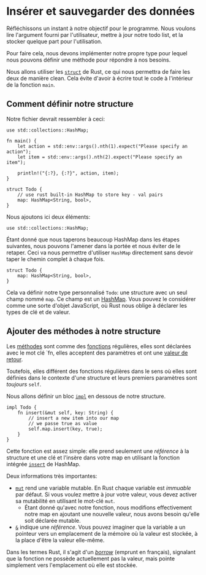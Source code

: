 # Insérer et sauvegarder des données

Réfléchissons un instant à notre objectif pour le programme.
Nous voulons lire l'argument fourni par l'utilisateur, mettre à jour notre todo list, et la stocker quelque part pour l'utilisation.

Pour faire cela, nous devons implémenter notre propre type pour lequel nous pouvons définir une méthode pour répondre à nos besoins.

Nous allons utiliser les [`struct`](https://doc.rust-lang.org/std/keyword.struct.html) de Rust, ce qui nous permettra de faire les deux de manière clean.
Cela évite d'avoir à écrire tout le code à l'intérieur de la fonction `main`.

## Comment définir notre structure

Notre fichier devrait ressembler à ceci:

```rust, ignore
use std::collections::HashMap;

fn main() {
    let action = std::env::args().nth(1).expect("Please specify an action");
    let item = std::env::args().nth(2).expect("Please specify an item");

    println!("{:?}, {:?}", action, item);
}

struct Todo {
    // use rust built-in HashMap to store key - val pairs
    map: HashMap<String, bool>,
}
```

Nous ajoutons ici deux éléments:

`use std::collections::HashMap;`

Étant donné que nous taperons beaucoup HashMap dans les étapes suivantes, nous pouvons l'amener dans la portée et nous éviter de le retaper.
Ceci va nous permettre d'utiliser `HashMap` directement sans devoir taper le chemin complet à chaque fois.

```rust,ignore
struct Todo {
    map: HashMap<String, bool>,
}
```

Cela va définir notre type personnalisé `Todo`: une structure avec un seul champ nommé `map`.
Ce champ est un [HashMap](https://doc.rust-lang.org/std/collections/struct.HashMap.html).
Vous pouvez le considérer comme une sorte d'objet JavaScript, où Rust nous oblige à déclarer les types de clé et de valeur.

## Ajouter des méthodes à notre structure

Les [méthodes](https://doc.rust-lang.org/rust-by-example/fn/methods.html) sont comme des [fonctions](https://doc.rust-lang.org/rust-by-example/fn.html) régulières, elles sont déclarées avec le mot clé `fn, elles acceptent des paramètres et ont une [valeur de retour](https://doc.rust-lang.org/book/ch03-03-how-functions-work.html#functions-with-return-values).

Toutefois, elles différent des fonctions régulières dans le sens où elles sont définies dans le contexte d'une structure et leurs premiers paramètres sont *toujours* `self`.

Nous allons définir un bloc [`impl`](https://doc.rust-lang.org/std/keyword.impl.html) en dessous de notre structure.

```rust, ignore
impl Todo {
    fn insert(&mut self, key: String) {
        // insert a new item into our map
        // we passe true as value
        self.map.insert(key, true);
    }
}
```

Cette fonction est assez simple: elle prend seulement une *référence* à la structure et une clé et l'insère dans votre map en utilisant la fonction intégrée [`insert`](https://doc.rust-lang.org/std/collections/struct.HashMap.html#method.insert) de HashMap.

Deux informations très importantes:

* [`mut`](https://doc.rust-lang.org/std/keyword.mut.html) rend une variable mutable.
  En Rust chaque variable est *immuable* par défaut.
  Si vous voulez mettre à jour votre valeur, vous devez activer sa mutabilité en utilisant le mot-clé `mut`.
    * Étant donné qu'avec notre fonction, nous modifions effectivement notre map en ajoutant une nouvelle valeur, nous avons besoin qu'elle soit déclarée mutable.
* [`&`](https://doc.rust-lang.org/std/primitive.reference.html) indique une *référence*.
  Vous pouvez imaginer que la variable a un pointeur vers un emplacement de la mémoire où la valeur est stockée, à la place d'être la valeur elle-même.

Dans les termes Rust, il s'agit d'un [*borrow*](https://doc.rust-lang.org/rust-by-example/scope/borrow.html) (emprunt en français), signalant que la fonction ne possède actuellement pas la valeur, mais pointe simplement vers l'emplacement où elle est stockée.
